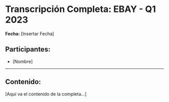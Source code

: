 # Transcripción Completa: EBAY - Q1 2023

**Fecha:** [Insertar Fecha]

## Participantes:
* [Nombre]

---

## Contenido:

[Aquí va el contenido de la completa...]